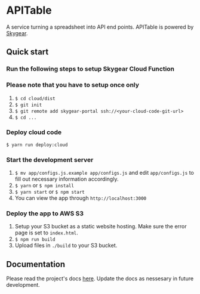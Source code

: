 # APITable
A service turning a spreadsheet into API end points.
APITable is powered by [Skygear][skygear].

## Quick start
### Run the following steps to setup Skygear Cloud Function
### Please note that you have to setup once only
1. `$ cd cloud/dist`
2. `$ git init`
3. `$ git remote add skygear-portal ssh://<your-cloud-code-git-url>`
4. `$ cd ...`

### Deploy cloud code
`$ yarn run deploy:cloud`

### Start the development server
1. `$ mv app/configs.js.example app/configs.js` and edit `app/configs.js` to fill out necessary information accordingly.
2. `$ yarn` or `$ npm install`
3. `$ yarn start` or `$ npm start`
4. You can view the app through `http://localhost:3000`

### Deploy the app to AWS S3
1. Setup your S3 bucket as a static website hosting. Make sure the error page is set to `index.html`.
2. `$ npm run build`
3. Upload files in `./build` to your S3 bucket.

## Documentation
Please read the project's docs [here][apitable-doc]. Update the docs as nessesary in future development.

[skygear]: https://skygear.io
[apitable-doc]: docs/
